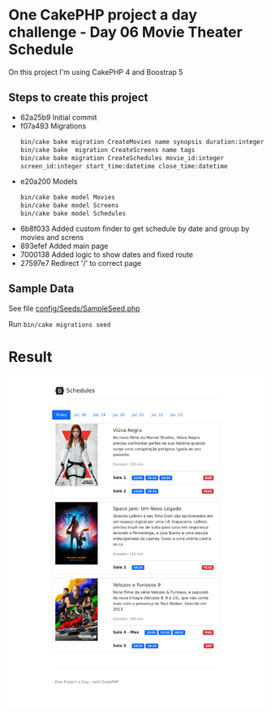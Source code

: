 # One CakePHP project a day challenge - Day 06 Movie Theater Schedule

On this project I'm using CakePHP 4 and Boostrap 5

## Steps to create this project

- 62a25b9 Initial commit
- f07a493  Migrations
  ```
  bin/cake bake migration CreateMovies name synopsis duration:integer
  bin/cake bake  migration CreateScreens name tags
  bin/cake bake migration CreateSchedules movie_id:integer screen_id:integer start_time:datetime close_time:datetime
  ```
- e20a200 Models
  ```
  bin/cake bake model Movies
  bin/cake bake model Screens
  bin/cake bake model Schedules
  ```
- 6b8f033 Added custom finder to get schedule by date and group by movies and screns
- 893efef Added main page
- 7000138 Added logic to show dates and fixed route
- 27597e7 Redirect '/' to correct page
## Sample Data
See file [config/Seeds/SampleSeed.php](./config/Seeds/SampleSeed.php)

Run `bin/cake migrations seed`


# Result
![alt text](./result-schedule-page.png)
